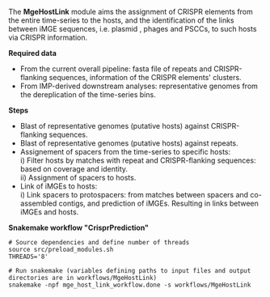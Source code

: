 The **MgeHostLink** module aims the assignment of CRISPR elements from the entire time-series to the hosts, and the identification of the links between iMGE sequences, i.e. plasmid , phages and PSCCs, to such hosts via CRISPR information.

**Required data**
 - From the current overall pipeline: fasta file of repeats and CRISPR-flanking sequences, information of the CRISPR elements' clusters.  
 - From IMP-derived downstream analyses: representative genomes from the dereplication of the time-series bins.  

**Steps** 
 - Blast of representative genomes (putative hosts) against CRISPR-flanking sequences.  
 - Blast of representative genomes (putative hosts) against repeats.  
 - Assignement of spacers from the time-series to specific hosts:  
 i) Filter hosts by matches with repeat and CRISPR-flanking sequences: based on coverage and identity.  
 ii) Assignment of spacers to hosts.  
 - Link of iMGEs to hosts:  
 i) Link spacers to protospacers: from matches between spacers and co-assembled contigs, and prediction of iMGEs. Resulting in links between iMGEs and hosts.

**Snakemake workflow "CrisprPrediction"**
```
# Source dependencies and define number of threads
source src/preload_modules.sh
THREADS='8'

# Run snakemake (variables defining paths to input files and output directories are in workflows/MgeHostLink)
snakemake -npf mge_host_link_workflow.done -s workflows/MgeHostLink
```